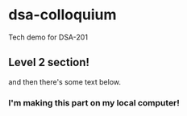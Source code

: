# dsa-colloquium
Tech demo for DSA-201

## Level 2 section!
and then there's some text below.


### I'm making this part on my local computer!
